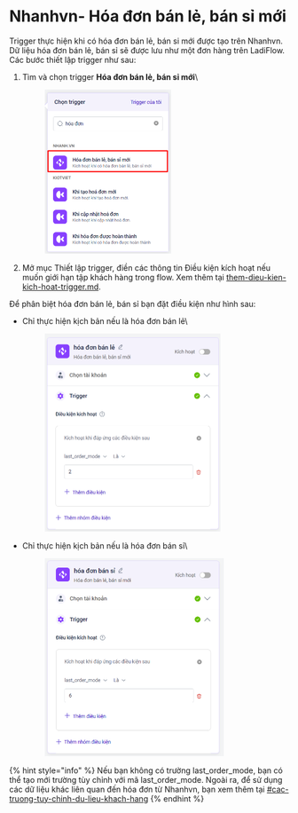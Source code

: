 # Nhanhvn- Hóa đơn bán lẻ, bán sỉ mới

Trigger thực hiện khi có hóa đơn bán lẻ, bán si mới được tạo trên Nhanhvn. Dữ liệu hóa đơn bán lẻ, bán sỉ sẽ được lưu như một đơn hàng trên LadiFlow. Các bước thiết lập trigger như sau:

1.  Tìm và chọn trigger **Hóa đơn bán lẻ, bán sỉ mới**\


    <figure><img src="../../../.gitbook/assets/image (676).png" alt="" width="228"><figcaption></figcaption></figure>
2. Mở mục Thiết lập trigger, điền các thông tin Điều kiện kích hoạt nếu muốn giới hạn tập khách hàng trong flow. Xem thêm tại [them-dieu-kien-kich-hoat-trigger.md](them-dieu-kien-kich-hoat-trigger.md "mention").

Để phân biệt hóa đơn bán lẻ, bán sỉ bạn đặt điều kiện như hình sau:

*   Chỉ thực hiện kịch bản nếu là hóa đơn bán lẻ\


    <figure><img src="../../../.gitbook/assets/image (677).png" alt="" width="317"><figcaption></figcaption></figure>
*   Chỉ thực hiện kịch bản nếu là hóa đơn bán sỉ\


    <figure><img src="../../../.gitbook/assets/image (678).png" alt="" width="323"><figcaption></figcaption></figure>

{% hint style="info" %}
Nếu bạn không có trường last\_order\_mode, bạn có thể tạo mới trường tùy chỉnh với mã last\_order\_mode. Ngoài ra, để sử dụng các dữ liệu khác liên quan đến hóa đơn từ Nhanhvn, bạn xem thêm tại [#cac-truong-tuy-chinh-du-lieu-khach-hang](../../../tich-hop/huong-dan-tich-hop/tich-hop-nhanhvn.md#cac-truong-tuy-chinh-du-lieu-khach-hang "mention")
{% endhint %}
